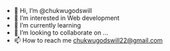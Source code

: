 - 👋 Hi, I’m @chukwugodswill
- 👀 I’m interested in Web development
- 🌱 I’m currently learning 
- 💞️ I’m looking to collaborate on ...
- 📫 How to reach me chukwugodswill22@gmail.com

<!---
chukwugodswill/chukwugodswill is a ✨ special ✨ repository because its `README.md` (this file) appears on your GitHub profile.
You can click the Preview link to take a look at your changes.
--->
